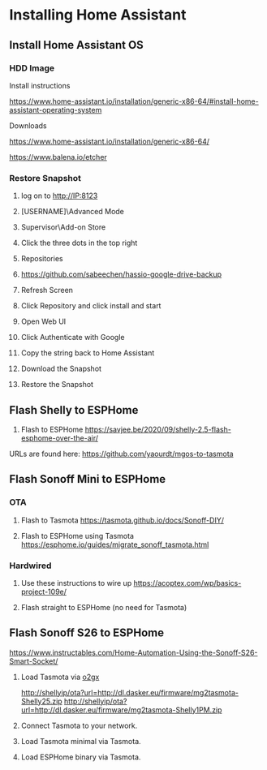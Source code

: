 # Installing Home Assistant

## Install Home Assistant OS

### HDD Image

Install instructions

<https://www.home-assistant.io/installation/generic-x86-64/#install-home-assistant-operating-system>

Downloads

<https://www.home-assistant.io/installation/generic-x86-64/>

<https://www.balena.io/etcher>

### Restore Snapshot

1. log on to <http://IP:8123>

1. [USERNAME]\Advanced Mode

1. Supervisor\Add-on Store

1. Click the three dots in the top right

1. Repositories

1. <https://github.com/sabeechen/hassio-google-drive-backup>

1. Refresh Screen

1. Click Repository and click install and start

1. Open Web UI

1. Click Authenticate with Google

1. Copy the string back to Home Assistant

1. Download the Snapshot

1. Restore the Snapshot

## Flash Shelly to ESPHome

1. Flash to ESPHome <https://savjee.be/2020/09/shelly-2.5-flash-esphome-over-the-air/>

URLs are found here: <https://github.com/yaourdt/mgos-to-tasmota>

## Flash Sonoff Mini to ESPHome

### OTA

1. Flash to Tasmota <https://tasmota.github.io/docs/Sonoff-DIY/>

1. Flash to ESPHome using Tasmota <https://esphome.io/guides/migrate_sonoff_tasmota.html>

### Hardwired

1. Use these instructions to wire up <https://acoptex.com/wp/basics-project-109e/>

1. Flash straight to ESPHome (no need for Tasmota)

## Flash Sonoff S26 to ESPHome

<https://www.instructables.com/Home-Automation-Using-the-Sonoff-S26-Smart-Socket/>

1. Load Tasmota via [o2gx](https://github.com/yaourdt/mgos-to-tasmota)

    <http://shellyip/ota?url=http://dl.dasker.eu/firmware/mg2tasmota-Shelly25.zip>
    <http://shellyip/ota?url=http://dl.dasker.eu/firmware/mg2tasmota-Shelly1PM.zip>

1. Connect Tasmota to your network.

1. Load Tasmota minimal via Tasmota.

1. Load ESPHome binary via Tasmota.
